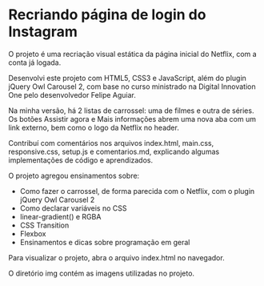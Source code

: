 # Recriando página de login do Instagram

O projeto é uma recriação visual estática da página inicial do Netflix, com a conta já logada.

Desenvolvi este projeto com HTML5, CSS3 e JavaScript, além do plugin jQuery Owl Carousel 2, com base no curso ministrado na Digital Innovation One pelo desenvolvedor Felipe Aguiar.

Na minha versão, há 2 listas de carrossel: uma de filmes e outra de séries. Os botões Assistir agora e Mais informações abrem uma nova aba com um link externo, bem como o logo da Netflix no header. 

Contribuí com comentários nos arquivos index.html, main.css, responsive.css, setup.js e comentarios.md, explicando algumas implementações de código e aprendizados.

O projeto agregou ensinamentos sobre:
  - Como fazer o carrossel, de forma parecida com o Netflix, com o plugin jQuery Owl Carousel 2
  - Como declarar variáveis no CSS
  - linear-gradient() e RGBA
  - CSS Transition
  - Flexbox
  - Ensinamentos e dicas sobre programação em geral

Para visualizar o projeto, abra o arquivo index.html no navegador.

O diretório img contém as imagens utilizadas no projeto.
